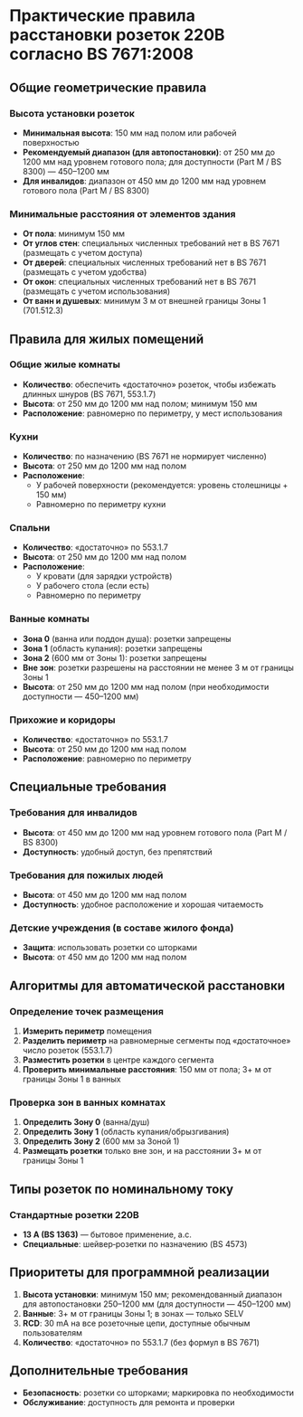 # Практические правила расстановки розеток 220В согласно BS 7671:2008

## Общие геометрические правила

### Высота установки розеток
- **Минимальная высота**: 150 мм над полом или рабочей поверхностью
- **Рекомендуемый диапазон (для автопостановки)**: от 250 мм до 1200 мм над уровнем готового пола; для доступности (Part M / BS 8300) — 450–1200 мм
- **Для инвалидов**: диапазон от 450 мм до 1200 мм над уровнем готового пола (Part M / BS 8300)

### Минимальные расстояния от элементов здания
- **От пола**: минимум 150 мм
- **От углов стен**: специальных численных требований нет в BS 7671 (размещать с учетом доступа)
- **От дверей**: специальных численных требований нет в BS 7671 (размещать с учетом удобства)
- **От окон**: специальных численных требований нет в BS 7671 (размещать с учетом использования)
- **От ванн и душевых**: минимум 3 м от внешней границы Зоны 1 (701.512.3)

## Правила для жилых помещений

### Общие жилые комнаты
- **Количество**: обеспечить «достаточно» розеток, чтобы избежать длинных шнуров (BS 7671, 553.1.7)
- **Высота**: от 250 мм до 1200 мм над полом; минимум 150 мм
- **Расположение**: равномерно по периметру, у мест использования

### Кухни
- **Количество**: по назначению (BS 7671 не нормирует численно)
- **Высота**: от 250 мм до 1200 мм над полом
- **Расположение**: 
  - У рабочей поверхности (рекомендуется: уровень столешницы + 150 мм)
  - Равномерно по периметру кухни

### Спальни
- **Количество**: «достаточно» по 553.1.7
- **Высота**: от 250 мм до 1200 мм над полом
- **Расположение**: 
  - У кровати (для зарядки устройств)
  - У рабочего стола (если есть)
  - Равномерно по периметру

### Ванные комнаты
- **Зона 0** (ванна или поддон душа): розетки запрещены
- **Зона 1** (область купания): розетки запрещены
- **Зона 2** (600 мм от Зоны 1): розетки запрещены
- **Вне зон**: розетки разрешены на расстоянии не менее 3 м от границы Зоны 1
- **Высота**: от 250 мм до 1200 мм над полом (при необходимости доступности — 450–1200 мм)

### Прихожие и коридоры
- **Количество**: «достаточно» по 553.1.7
- **Высота**: от 250 мм до 1200 мм над полом
- **Расположение**: равномерно по периметру

## Специальные требования

### Требования для инвалидов
- **Высота**: от 450 мм до 1200 мм над уровнем готового пола (Part M / BS 8300)
- **Доступность**: удобный доступ, без препятствий

### Требования для пожилых людей
- **Высота**: от 450 мм до 1200 мм над полом
- **Доступность**: удобное расположение и хорошая читаемость

### Детские учреждения (в составе жилого фонда)
- **Защита**: использовать розетки со шторками
- **Высота**: от 450 мм до 1200 мм над полом

## Алгоритмы для автоматической расстановки

### Определение точек размещения
1. **Измерить периметр** помещения
2. **Разделить периметр** на равномерные сегменты под «достаточное» число розеток (553.1.7)
3. **Разместить розетки** в центре каждого сегмента
4. **Проверить минимальные расстояния**: 150 мм от пола; 3+ м от границы Зоны 1 в ванных

### Проверка зон в ванных комнатах
1. **Определить Зону 0** (ванна/душ)
2. **Определить Зону 1** (область купания/обрызгивания)
3. **Определить Зону 2** (600 мм за Зоной 1)
4. **Размещать розетки** только вне зон, и на расстоянии 3+ м от границы Зоны 1

## Типы розеток по номинальному току

### Стандартные розетки 220В
- **13 A (BS 1363)** — бытовое применение, a.c.
- **Специальные**: шейвер‑розетки по назначению (BS 4573)

## Приоритеты для программной реализации
1. **Высота установки**: минимум 150 мм; рекомендованный диапазон для автопостановки 250–1200 мм (для доступности — 450–1200 мм)
2. **Ванные**: 3+ м от границы Зоны 1; в зонах — только SELV
3. **RCD**: 30 mA на все розеточные цепи, доступные обычным пользователям
4. **Количество**: «достаточно» по 553.1.7 (без формул в BS 7671)

## Дополнительные требования
- **Безопасность**: розетки со шторками; маркировка по необходимости
- **Обслуживание**: доступность для ремонта и проверки




